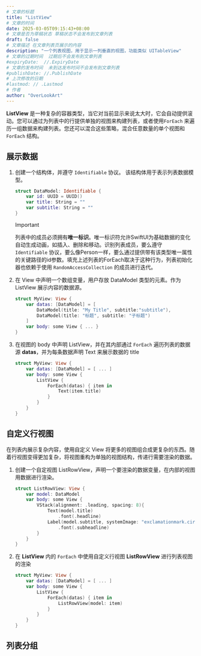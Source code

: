 ```yaml
---
# 文章的标题
title: "ListView"
# 文章的时间
date: 2025-03-05T09:15:43+08:00
# 文章是否为草稿状态 草稿状态不会发布到文章列表
draft: false
# 文章描述 在文章列表页展示的内容
description: "一个列表视图，用于显示一列垂直的视图，功能类似 UITableView"
# 文章的过期时间  过期后不会发布到文章列表
#expiryDate:  //.ExpiryDate
# 文章的发布时间  未到达发布时间不会发布到文章列表
#publishDate: //.PublishDate
# 上次修改的日期
#lastmod: // .Lastmod
# 作者
author: "OverLookArt"
---
```


**ListView** 是一种复杂的容器类型，当它对当前显示来说太大时，它会自动提供滚动。您可以通过为列表中的行提供单独的视图来构建列表，或者使用`ForEach` 来遍历一组数据来构建列表。您还可以混合这些策略，混合任意数量的单个视图和 `ForEach` 结构。

## 展示数据

1. 创建一个结构体，并遵守 `Identifiable` 协议。 该结构体用于表示列表数据模型。

    ``` Swift
    struct DataModel: Identifiable {
        var id: UUID = UUID()
        var title: String = ""
        var subtitle: String = ""
    }
    ```

    > [!IMPORTANT]
    > 列表中的成员必须拥有**唯一标识**。唯一标识符允许SwiftUI为基础数据的变化自动生成动画，如插入、删除和移动。识别列表成员，要么遵守 `Identifiable` 协议，要么像Person一样，要么通过提供带有该类型唯一属性的关键路径的id参数。填充上述列表的ForEach取决于这种行为，列表初始化器也依赖于使用 `RandomAccessCollection` 的成员进行迭代。

2. 在 View 中声明一个数组变量，用户存放 DataModel 类型的元素。作为 ListView 展示内容的数据源。

    ``` Swift
    struct MyView: View {
        var datas: [DataModel] = [
            DataModel(title: "My Title", subtitle:"subtitle"),
            DataModel(title: "标题", subtitle: "子标题")
        ]
        var body: some View { ... }
    }
    ```

3. 在视图的 body 中声明 ListView，并在其内部通过 `ForEach` 遍历列表的数据源 **datas**，并为每条数据声明 Text 来展示数据的 title

    ``` Swift
    struct MyView: View {
        var datas: [DataModel] = [ ... ]
        var body: some View {
            ListView {
                ForEach(datas) { item in
                    Text(item.title)
                }
            }
        }
    }
    ```

## 自定义行视图

在列表内展示复杂内容，使用自定义 View 将更多的视图组合成更复杂的东西。随着行视图变得更加复杂，将视图重构为单独的视图结构，传递行需要渲染的数据。

1. 创建一个自定视图 ListRowView，声明一个要渲染的数据变量，在内部的视图用数据进行渲染。

    ``` Swift
    struct ListRowView: View {
        var model: DataModel
        var body: some View {
            VStack(alignment: .leading, spacing: 8){
                Text(model.title)
                    .font(.headline)
                Label(model.subtitle, systemImage: "exclamationmark.circle")
                    .font(.subheadline)
            }
        }
    }
    ```

2. 在 **ListView** 内的 `ForEach` 中使用自定义行视图 **ListRowView** 进行列表视图的渲染

    ``` Swift
    struct MyView: View {
        var datas: [DataModel] = [ ... ]
        var body: some View {
            ListView {
                ForEach(datas) { item in
                    ListRowView(model: item)
                }
            }
        }
    }
    ```

## 列表分组
